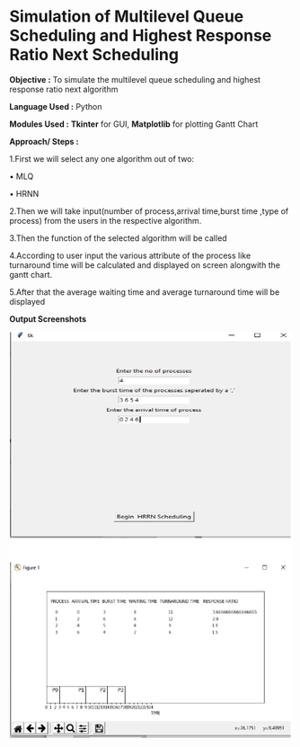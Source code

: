 
# Simulation of Multilevel Queue Scheduling and Highest Response Ratio Next Scheduling

**Objective :** To simulate the multilevel queue scheduling and highest response ratio next algorithm


**Language Used :** Python

**Modules Used :** **Tkinter** for GUI, **Matplotlib** for plotting Gantt Chart

**Approach/ Steps :**


 1.First we will select any one algorithm out of two:


 • MLQ

 • HRNN


 2.Then we will take input(number of process,arrival time,burst time ,type of
process) from the users in the respective algorithm.



 3.Then the function of the selected algorithm will be called



 4.According to user input the various attribute of the process like turnaround
time will be calculated and displayed on screen alongwith the gantt chart.



 5.After that the average waiting time and average turnaround time will be
displayed







**Output Screenshots**







![image](output/op.png)













